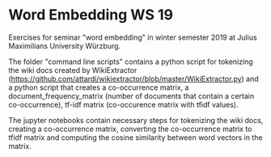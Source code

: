 # Word Embedding WS 19


Exercises for seminar "word embedding" in winter semester 2019 at Julius Maximilians University Würzburg.


The folder "command line scripts" contains a python script for tokenizing the wiki docs created by WikiExtractor (https://github.com/attardi/wikiextractor/blob/master/WikiExtractor.py) and a python script that creates a co-occurrence matrix, 
a document_frequency_matrix (number of documents that contain a certain co-occurrence), tf-idf matrix (co-occurence matrix with tfidf values).

The jupyter notebooks contain necessary steps for tokenizing the wiki docs, creating a co-occurrence matrix, converting the co-occurrence matrix to tfidf matrix and computing the cosine similarity between word vectors in the matrix. 


